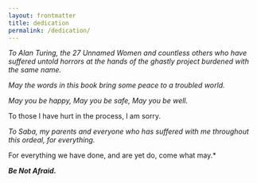 ```yaml
---
layout: frontmatter
title: dedication
permalink: /dedication/
---
```


<div class="center">

<div class="minipage">

*To Alan Turing, the 27 Unnamed Women and countless others who have suffered untold horrors at the hands of the ghastly project burdened with the same name.*

*May the words in this book bring some peace to a troubled world.*

*May you be happy, May you be safe, May you be well.*

To those I have hurt in the process, I am sorry.

*To Saba, my parents and everyone who has suffered with me throughout this ordeal, for everything.*

For everything we have done, and are yet do, come what may.\*

***Be Not Afraid.***

</div>

</div>
